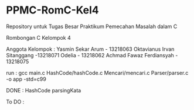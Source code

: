 # PPMC-RomC-Kel4

Repository untuk Tugas Besar Praktikum Pemecahan Masalah dalam C

Rombongan C
Kelompok 4

Anggota Kelompok :
Yasmin Sekar Arum - 13218063
Oktavianus Irvan Sitanggang -13218071
Odelia - 13218062
Achmad Fawaz Ferdiansyah - 13218075

run : gcc main.c HashCode/hashCode.c Mencari/mencari.c Parser/parser.c -o app -std=c99

DONE :
HashCode
parsingKata

To DO :


